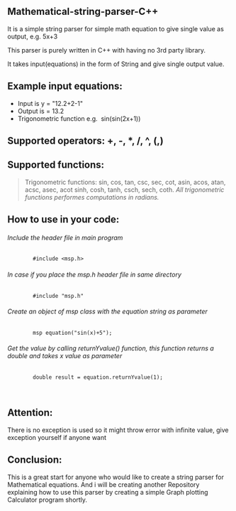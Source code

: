 ## Mathematical-string-parser-C++
It is a simple string parser for simple math equation to give single value as output, e.g. 5x+3

This parser is purely written in C++ with having no 3rd party library. 

It takes input(equations) in the form of String and give single output value. 

## Example input equations:
* Input is y = "12.2+2-1"
* Output is = 13.2
* Trigonometric function e.g.  sin(sin(2x+1))
         
## Supported operators: +, -, *, /, ^, (,) 

## Supported functions: 
> Trigonometric functions: sin, cos, tan, csc, sec, cot, asin, acos, atan, acsc, asec, acot sinh, cosh, tanh, csch, sech, coth.
*All trigonometric functions performes computations in radians.*

## How to use in your code:
######      Include the header file in main program
            #include <msp.h> 
            
######      In case if you place the msp.h header file in same directory 
            #include "msp.h" 

######      Create an object of msp class with the equation string as parameter
            msp equation("sin(x)+5"); 

######      Get the value by calling returnYvalue() function, this function returns a double and takes x value as parameter
            double result = equation.returnYvalue(1); 
       
                     
## Attention:
There is no exception is used so it might throw error with infinite value, give exception yourself if anyone want 

## Conclusion: 
This is a great start for anyone who would like to create a string parser for Mathematical equations. And i will be creating another Repository explaining how to use this parser by creating a simple Graph plotting Calculator program shortly. 
           
